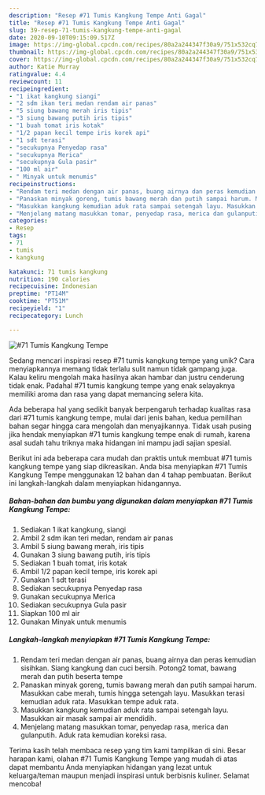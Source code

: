 ```yaml
---
description: "Resep #71 Tumis Kangkung Tempe Anti Gagal"
title: "Resep #71 Tumis Kangkung Tempe Anti Gagal"
slug: 39-resep-71-tumis-kangkung-tempe-anti-gagal
date: 2020-09-10T09:15:09.517Z
image: https://img-global.cpcdn.com/recipes/80a2a244347f30a9/751x532cq70/71-tumis-kangkung-tempe-foto-resep-utama.jpg
thumbnail: https://img-global.cpcdn.com/recipes/80a2a244347f30a9/751x532cq70/71-tumis-kangkung-tempe-foto-resep-utama.jpg
cover: https://img-global.cpcdn.com/recipes/80a2a244347f30a9/751x532cq70/71-tumis-kangkung-tempe-foto-resep-utama.jpg
author: Katie Murray
ratingvalue: 4.4
reviewcount: 11
recipeingredient:
- "1 ikat kangkung siangi"
- "2 sdm ikan teri medan rendam air panas"
- "5 siung bawang merah iris tipis"
- "3 siung bawang putih iris tipis"
- "1 buah tomat iris kotak"
- "1/2 papan kecil tempe iris korek api"
- "1 sdt terasi"
- "secukupnya Penyedap rasa"
- "secukupnya Merica"
- "secukupnya Gula pasir"
- "100 ml air"
- " Minyak untuk menumis"
recipeinstructions:
- "Rendam teri medan dengan air panas, buang airnya dan peras kemudian sisihkan. Siang kangkung dan cuci bersih. Potong2 tomat, bawang merah dan putih beserta tempe"
- "Panaskan minyak goreng, tumis bawang merah dan putih sampai harum. Masukkan cabe merah, tumis hingga setengah layu. Masukkan terasi kemudian aduk rata. Masukkan tempe aduk rata."
- "Masukkan kangkung kemudian aduk rata sampai setengah layu. Masukkan air masak sampai air mendidih."
- "Menjelang matang masukkan tomar, penyedap rasa, merica dan gulanputih. Aduk rata kemudian koreksi rasa."
categories:
- Resep
tags:
- 71
- tumis
- kangkung

katakunci: 71 tumis kangkung 
nutrition: 190 calories
recipecuisine: Indonesian
preptime: "PT14M"
cooktime: "PT51M"
recipeyield: "1"
recipecategory: Lunch

---
```



![#71 Tumis Kangkung Tempe](https://img-global.cpcdn.com/recipes/80a2a244347f30a9/751x532cq70/71-tumis-kangkung-tempe-foto-resep-utama.jpg)

Sedang mencari inspirasi resep #71 tumis kangkung tempe yang unik? Cara menyiapkannya memang tidak terlalu sulit namun tidak gampang juga. Kalau keliru mengolah maka hasilnya akan hambar dan justru cenderung tidak enak. Padahal #71 tumis kangkung tempe yang enak selayaknya memiliki aroma dan rasa yang dapat memancing selera kita.



Ada beberapa hal yang sedikit banyak berpengaruh terhadap kualitas rasa dari #71 tumis kangkung tempe, mulai dari jenis bahan, kedua pemilihan bahan segar hingga cara mengolah dan menyajikannya. Tidak usah pusing jika hendak menyiapkan #71 tumis kangkung tempe enak di rumah, karena asal sudah tahu triknya maka hidangan ini mampu jadi sajian spesial.


Berikut ini ada beberapa cara mudah dan praktis untuk membuat #71 tumis kangkung tempe yang siap dikreasikan. Anda bisa menyiapkan #71 Tumis Kangkung Tempe menggunakan 12 bahan dan 4 tahap pembuatan. Berikut ini langkah-langkah dalam menyiapkan hidangannya.

<!--inarticleads1-->

##### Bahan-bahan dan bumbu yang digunakan dalam menyiapkan #71 Tumis Kangkung Tempe:

1. Sediakan 1 ikat kangkung, siangi
1. Ambil 2 sdm ikan teri medan, rendam air panas
1. Ambil 5 siung bawang merah, iris tipis
1. Gunakan 3 siung bawang putih, iris tipis
1. Sediakan 1 buah tomat, iris kotak
1. Ambil 1/2 papan kecil tempe, iris korek api
1. Gunakan 1 sdt terasi
1. Sediakan secukupnya Penyedap rasa
1. Gunakan secukupnya Merica
1. Sediakan secukupnya Gula pasir
1. Siapkan 100 ml air
1. Gunakan  Minyak untuk menumis




<!--inarticleads2-->

##### Langkah-langkah menyiapkan #71 Tumis Kangkung Tempe:

1. Rendam teri medan dengan air panas, buang airnya dan peras kemudian sisihkan. Siang kangkung dan cuci bersih. Potong2 tomat, bawang merah dan putih beserta tempe
1. Panaskan minyak goreng, tumis bawang merah dan putih sampai harum. Masukkan cabe merah, tumis hingga setengah layu. Masukkan terasi kemudian aduk rata. Masukkan tempe aduk rata.
1. Masukkan kangkung kemudian aduk rata sampai setengah layu. Masukkan air masak sampai air mendidih.
1. Menjelang matang masukkan tomar, penyedap rasa, merica dan gulanputih. Aduk rata kemudian koreksi rasa.




Terima kasih telah membaca resep yang tim kami tampilkan di sini. Besar harapan kami, olahan #71 Tumis Kangkung Tempe yang mudah di atas dapat membantu Anda menyiapkan hidangan yang lezat untuk keluarga/teman maupun menjadi inspirasi untuk berbisnis kuliner. Selamat mencoba!
